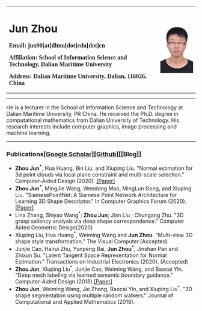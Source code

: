<table border="0">
  <tr>
    <td width="80%">
      <h1>Jun Zhou</h1>
      <p><b>
        <font size="3" face="Verdana">
          Email: jun90[at]dlmu[dot]edu[dot]cn
        </font>
      </b></p>
      <p><b>
        <font size="3" face="Verdana">
          Affiliation: School of Information Science and Technology, Dalian Maritime University
        </font>
      </b></p>
      <p><b>
        <font size="3" face="Verdana">
          Address: Dalian Maritime University, Dalian, 116026, China
        </font>
      </b></p>
    </td>
    <td width="20%">
      <img src="./photo1.jpg" width="100%">
    </td>
  </tr>
</table>

--- 

He is a lecturer in the School of Information Science and Technology at Dalian Maritime University, PR China. He  received the Ph.D. degree in computational mathematics from Dalian University of Technology. His research interests include computer graphics, image processing and machine learning.

---

### Publications[[Google Scholar]](https://scholar.google.com/citations?user=R1BlW14AAAAJ&hl=en)[[Github]](https://github.com/ABc90)[[Blog]]

* **Zhou Jun<sup>*</sup>**, Hua Huang, Bin Liu, and Xiuping Liu. "Normal estimation for 3d point clouds via local plane constraint and multi-scale selection." Computer-Aided Design (2020). [[Paper]](https://arxiv.org/pdf/1910.08537.pdf)
* **Zhou Jun<sup>*</sup>**, MingJie Wang, Wendong Mao, MingLun Gong, and Xiuping Liu. "SiamesePointNet: A Siamese Point Network Architecture for Learning 3D Shape Descriptor." In Computer Graphics Forum (2020). [[Paper]](https://onlinelibrary.wiley.com/doi/abs/10.1111/cgf.13804)
* Lina Zhang, Shiyao Wang<sup>*</sup>; **Zhou Jun**; Jian Liu ; Chungang Zhu. "3D grasp saliency analysis via deep shape correspondence." Computer Aided Geometric Design(2020)
* Xiuping Liu, Hua Huang<sup>*</sup>, Weiming Wang and **Jun Zhou**. "Multi-view 3D shape style transformation." The Visual Computer.(Accepted)
* Junjie Cao, Hairui Zhu, Yunpeng Bai, **Jun Zhou<sup>*</sup>**, Jinshan Pan and Zhixun Su. "Latent Tangent Space Representation for Normal Estimation." Transactions on Industrial Electronics (2020). (Accepted)
* **Zhou Jun**, Xiuping Liu<sup>*</sup>, Junjie Cao, Weiming Wang, and Baocai Yin. "Deep mesh labeling via learned semantic boundary guidance." Computer-Aided Design (2018).[[Paper]](https://www.sciencedirect.com/science/article/abs/pii/S001044851830054X)
* **Zhou Jun**, Weiming Wang, Jie Zhang, Baocai Yin, and Xiuping Liu<sup>*</sup>. "3D shape segmentation using multiple random walkers." Journal of Computational and Applied Mathematics (2018).

